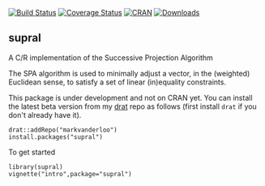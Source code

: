 [![Build Status](https://travis-ci.org/markvanderloo/supral.svg?branch=master)](https://travis-ci.org/markvanderloo/supral)
[![Coverage Status](https://coveralls.io/repos/markvanderloo/supral/badge.svg)](https://coveralls.io/r/markvanderloo/supral) 
[![CRAN](http://www.r-pkg.org/badges/version/supral)](http://cran.r-project.org/web/packages/supral/NEWS)
[![Downloads](http://cranlogs.r-pkg.org/badges/supral)](http://cran.r-project.org/package=supral/) 


## supral

A C/R implementation of the Successive Projection Algorithm

The SPA algorithm is used to minimally adjust a vector, in the (weighted) Euclidean
sense, to satisfy a set of linear (in)equality constraints.

This package is under development and not on CRAN yet. You can install the
latest beta version from my
[drat](https://cran.rstudio.com/web/packages/drat/index.html) repo as follows
(first install `drat` if you don't already have it).
```
drat::addRepo("markvanderloo")
install.packages("supral")
```

To get started
```
library(supral)
vignette("intro",package="supral")
```

